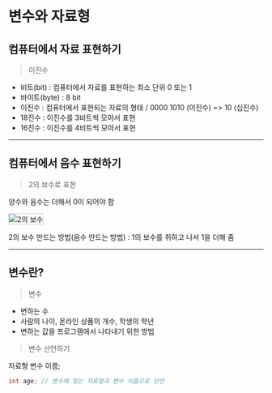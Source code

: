 <h1>변수와 자료형</h1>

<h2>컴퓨터에서 자료 표현하기</h2>

<blockquote>이진수</blockquote>

<ul>
    <li>비트(bit) : 컴퓨터에서 자료를 표현하는 최소 단위 0 또는 1</li>
    <li>바이트(byte) : 8 bit</li>
    <li>이진수 : 컴퓨터에서 표현되는 자료의 형태 / 0000 1010 (이진수) => 10 (십진수)
    </li>
    <li>18진수 : 이진수를 3비트씩 모아서 표현</li>
    <li>16진수 : 이진수를 4비트씩 모아서 표현</li>
</ul>



<hr />

<h2>컴퓨터에서 음수 표현하기</h2>

<blockquote>2의 보수로 표현</blockquote>

<p>양수와 음수는 더해서 0이 되어야 함</p>

<div>
    <img src="http://www.omnibuscode.com/board/files/attach/images/412/268/036/2a0ef92267a57d939f701c31b68f2917.png" alt="2의 보수" style="border: 1px solid #ccc;" />
</div>

<p>2의 보수 만드는 방법(음수 만드는 방법) : 1의 보수를 취하고 나서 1을 더해 줌</p>



<hr />

<h2>변수란?</h2>

<blockquote>변수</blockquote>

<ul>
    <li>변하는 수</li>
    <li>사람의 나이, 온라인 상품의 개수, 학생의 학년</li>
    <li>변하는 값을 프로그램에서 나타내기 위한 방법</li>
</ul>



<blockquote>변수 선언하기</blockquote>

<p>자료형 변수 이름;</p>

``` java
int age; // 변수에 맞는 자료형과 변수 이름으로 선언
```


